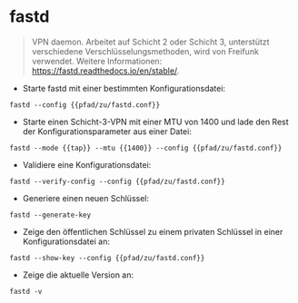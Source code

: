 # fastd

> VPN daemon.
> Arbeitet auf Schicht 2 oder Schicht 3, unterstützt verschiedene Verschlüsselungsmethoden, wird von Freifunk verwendet.
> Weitere Informationen: <https://fastd.readthedocs.io/en/stable/>.

- Starte fastd mit einer bestimmten Konfigurationsdatei:

`fastd --config {{pfad/zu/fastd.conf}}`

- Starte einen Schicht-3-VPN mit einer MTU von 1400 und lade den Rest der Konfigurationsparameter aus einer Datei:

`fastd --mode {{tap}} --mtu {{1400}} --config {{pfad/zu/fastd.conf}}`

- Validiere eine Konfigurationsdatei:

`fastd --verify-config --config {{pfad/zu/fastd.conf}}`

- Generiere einen neuen Schlüssel:

`fastd --generate-key`

- Zeige den öffentlichen Schlüssel zu einem privaten Schlüssel in einer Konfigurationsdatei an:

`fastd --show-key --config {{pfad/zu/fastd.conf}}`

- Zeige die aktuelle Version an:

`fastd -v`
